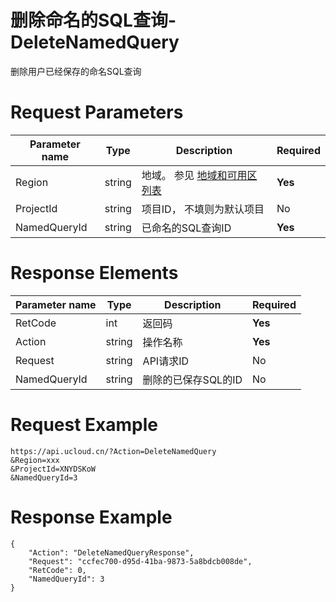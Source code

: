# 删除命名的SQL查询-DeleteNamedQuery

删除用户已经保存的命名SQL查询

# Request Parameters
|Parameter name|Type|Description|Required|
|---|---|---|---|
|Region|string|地域。 参见 [地域和可用区列表](../summary/regionlist.html)|**Yes**|
|ProjectId|string|项目ID， 不填则为默认项目|No|
|NamedQueryId|string|已命名的SQL查询ID|**Yes**|

# Response Elements
|Parameter name|Type|Description|Required|
|---|---|---|---|
|RetCode|int|返回码|**Yes**|
|Action|string|操作名称|**Yes**|
|Request|string|API请求ID|No|
|NamedQueryId|string|删除的已保存SQL的ID|No|

# Request Example
```
https://api.ucloud.cn/?Action=DeleteNamedQuery
&Region=xxx
&ProjectId=XNYDSKoW
&NamedQueryId=3
```

# Response Example
```
{
    "Action": "DeleteNamedQueryResponse", 
    "Request": "ccfec700-d95d-41ba-9873-5a8bdcb008de", 
    "RetCode": 0, 
    "NamedQueryId": 3
}
```

